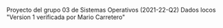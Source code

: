 Proyecto del grupo 03 de Sistemas Operativos (2021-22-Q2)
Dados locos
"Version 1 verificada por Mario Carretero" 
